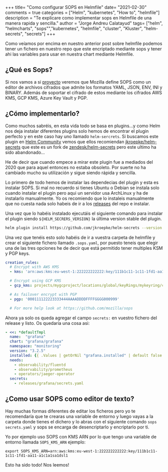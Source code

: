 +++
title= "Como configurar SOPS en Helmfile"
date= "2021-02-30"
comments = true
categories = ["Helm", "kubernetes", "How to", "helmfile"]
description = "Te explicare como implementar sops en Helmfile de una manera rapida y sencilla."
author = "Jorge Andreu Calatayud"
tags= ["helm", "helmcharts", "sops"","kubernetes", "helmfile", "cluster", "Kluster", "helm-secrets", "secrets"]
+++

Como veíamos por encima en nuestro anterior post sobre helmfile podemos tener un fichero en nuestro repo que este encriptado mediante sops y tener ahi las variables para usar en nuestra chart mediante Helmfile.

## ¿Qué es Sops?
Si nos vamos a si [proyecto](https://github.com/mozilla/sops) veremos que Mozilla define SOPS como un editor de archivos cifrados que admite los formatos YAML, JSON, ENV, INI y BINARY. Además de soportar el cifrado de estos mediante los cifrados AWS KMS, GCP KMS, Azure Key Vault y PGP. 

## ¿Cómo implementarlo?

Como muchos sabréis, en esta vida todo se basa en plugins...y como Helm nos deja instalar diferentes plugins solo hemos de encontrar el plugin perfecto y en este caso hay uno llamado `helm-sercrets`. Si buscamos este plugin en [Helm Community](https://helm.sh/docs/community/related/#helm-plugins) vemos que ellos recomiendan  [jkroepke/helm-secrets](https://github.com/jkroepke/helm-secrets) que este es un fork de [zendesk/helm-secrets](https://github.com/zendesk/helm-secrets) pero este ultimo ha sido abandonado...

He de decir que cuando empece a mirar este plugin fue a mediados del 2020 que para aquel entonces no estaba obsoleto. Por suerte no ha cambiado mucho su utilización y sigue siendo rápida y sencilla.

Lo primero de todo hemos de instalar las dependecias del plugin y esta es instalar SOPS. Si mal no recuerdo si tienes Ubuntu o Debian se instala solo cuando instalar el plugin pero aqui un servidor usa ArchLinux y ha de instalarlo manualmente. Yo os recomiendo que lo instaleis manualmente que no cuesta nada solo habeis de ir a los [releases](https://github.com/mozilla/sops/releases) del repo e instalar.

Una vez que lo habéis instalado ejecutáis el siguiente comando para instalar el plugin siendo `${HELM_SECRERS_VERSION}` la última version stable del plugin.
```bash
helm plugin install https://github.com/jkroepke/helm-secrets --version ${HELM_SECRERS_VERSION}
```

Una vez que tenéis esto solo habéis de ir a vuestra carpeta de helmfile y crear el siguiente fichero llamado `.sops.yaml`, por puesto teneis que elegir una de las tres opciones he de decir que está permitido tener multiples KSM y PGP keys.

```yaml
creation_rules:
  # Encrypt with AWS KMS
  - kms: 'arn:aws:kms:eu-west-1:222222222222:key/111b1c11-1c11-1fd1-aa11-a1c1a1sa1dsl1'

  # Encrypt using GCP KMS
  - gcp_kms: projects/mygcproject/locations/global/keyRings/mykeyring/cryptoKeys/thekey

  # As failover encrypt with PGP
  - pgp: '000111122223333444AAAADDDDFFFFGGGG000999'

  # For more help look at https://github.com/mozilla/sops
```

Ahora ya solo os queda agregar el campo `secrets:` en vuestro fichero del release y listo. Os quedaría una cosa asi:

```yaml
- <<: *defaultTmpl
  name:  "grafana"
  chart: "grafana/grafana"
  namespace: "monitoring"
  version: "3.2.5"
  installed: {{ .Values | getOrNil "grafana.installed" | default false }}
  needs: 
    - observability/fluentd
    - observability/prometheus
    - operators/jaeger-operator
  secrets:
    - releases/grafana/secrets.yaml
```

## ¿Como usar SOPS como editor de texto?
Hay muchas formas diferentes de editar los ficheros pero yo te recomendaría que te crearas una variable de entorno y luego vayas a la carpeta donde tienes el dichero y lo abras con el siguiente comando `sops secrets.yaml` y sops se encarga de desencriptarlo y encriptarlo por ti.

Yo por ejemplo uso SOPS con KMS ARN por lo que tengo una variable de entorno llamada `SOPS_KMS_ARN` ejemplo:

```
export SOPS_KMS_ARN=arn:aws:kms:eu-west-1:222222222222:key/111b1c11-1c11-1fd1-aa11-a1c1a1sa1dsl1
``` 


Esto ha sido todo! Nos leemos!